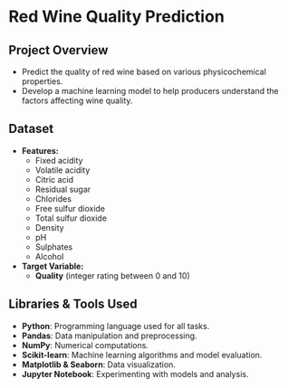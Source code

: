 # Red Wine Quality Prediction

## Project Overview
- Predict the quality of red wine based on various physicochemical properties.
- Develop a machine learning model to help producers understand the factors affecting wine quality.

## Dataset
- **Features:**
  - Fixed acidity
  - Volatile acidity
  - Citric acid
  - Residual sugar
  - Chlorides
  - Free sulfur dioxide
  - Total sulfur dioxide
  - Density
  - pH
  - Sulphates
  - Alcohol
- **Target Variable:**
  - **Quality** (integer rating between 0 and 10)

## Libraries & Tools Used
- **Python**: Programming language used for all tasks.
- **Pandas**: Data manipulation and preprocessing.
- **NumPy**: Numerical computations.
- **Scikit-learn**: Machine learning algorithms and model evaluation.
- **Matplotlib & Seaborn**: Data visualization.
- **Jupyter Notebook**: Experimenting with models and analysis.


